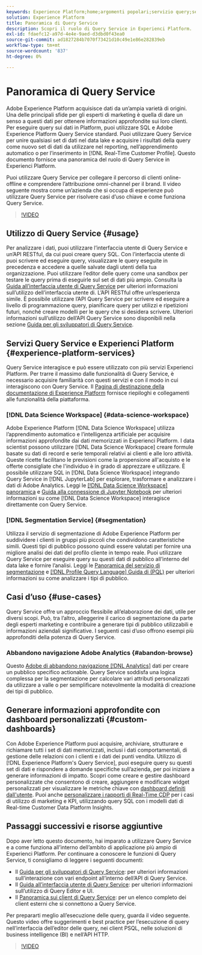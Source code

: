 ```yaml
---
keywords: Experience Platform;home;argomenti popolari;servizio query;servizio query;query;home;popular topic;query service;Query service;query service;query service;query
solution: Experience Platform
title: Panoramica di Query Service
description: Scopri il ruolo di Query Service in Experienci Platform.
exl-id: fdaefc12-a97d-4e4e-9aed-d3dbd0f43ea0
source-git-commit: ad1827284b7070f73421d10c49e1e86e282839eb
workflow-type: tm+mt
source-wordcount: '837'
ht-degree: 0%

---
```


# Panoramica di Query Service

Adobe Experience Platform acquisisce dati da un’ampia varietà di origini. Una delle principali sfide per gli esperti di marketing è quella di dare un senso a questi dati per ottenere informazioni approfondite sui loro clienti. Per eseguire query sui dati in Platform, puoi utilizzare SQL e Adobe Experience Platform Query Service standard. Puoi utilizzare Query Service per unire qualsiasi set di dati nel data lake e acquisire i risultati della query come nuovo set di dati da utilizzare nel reporting, nell’apprendimento automatico o per l’inserimento in [!DNL Real-Time Customer Profile]. Questo documento fornisce una panoramica del ruolo di Query Service in Experienci Platform.

Puoi utilizzare Query Service per collegare il percorso di clienti online-offline e comprendere l’attribuzione omni-channel per il brand. Il video seguente mostra come un’azienda che si occupa di esperienze può utilizzare Query Service per risolvere casi d’uso chiave e come funziona Query Service.

>[!VIDEO](https://video.tv.adobe.com/v/29795?quality=12&learn=on)

## Utilizzo di Query Service {#usage}

Per analizzare i dati, puoi utilizzare l’interfaccia utente di Query Service e un’API RESTful, da cui puoi creare query SQL. Con l’interfaccia utente di puoi scrivere ed eseguire query, visualizzare le query eseguite in precedenza e accedere a quelle salvate dagli utenti della tua organizzazione. Puoi utilizzare l’editor delle query come una sandbox per testare le query prima di eseguirle sul set di dati più ampio. Consulta la [Guida all’interfaccia utente di Query Service](ui/overview.md) per ulteriori informazioni sull’utilizzo dell’interfaccia utente di. L’API RESTful offre un’esperienza simile. È possibile utilizzare l’API Query Service per scrivere ed eseguire a livello di programmazione query, pianificare query per utilizzi e ripetizioni futuri, nonché creare modelli per le query che si desidera scrivere. Ulteriori informazioni sull’utilizzo dell’API Query Service sono disponibili nella sezione [Guida per gli sviluppatori di Query Service](api/getting-started.md).

## Servizi Query Service e Experienci Platform {#experience-platform-services}

Query Service interagisce e può essere utilizzato con più servizi Experienci Platform. Per trarre il massimo dalle funzionalità di Query Service, è necessario acquisire familiarità con questi servizi e con il modo in cui interagiscono con Query Service. Il [Pagina di destinazione della documentazione di Experience Platform](https://experienceleague.adobe.com/docs/experience-platform.html?lang=it) fornisce riepiloghi e collegamenti alle funzionalità della piattaforma.

### [!DNL Data Science Workspace] {#data-science-workspace}

Adobe Experience Platform [!DNL Data Science Workspace] utilizza l’apprendimento automatico e l’intelligenza artificiale per acquisire informazioni approfondite dai dati memorizzati in Experienci Platform. I data scientist possono utilizzare [!DNL Data Science Workspace] creare formule basate su dati di record e serie temporali relativi ai clienti e alle loro attività. Queste ricette facilitano le previsioni come la propensione all&#39;acquisto e le offerte consigliate che l&#39;individuo è in grado di apprezzare e utilizzare. È possibile utilizzare SQL in [!DNL Data Science Workspace] integrando Query Service in [!DNL JupyterLab] per esplorare, trasformare e analizzare i dati di Adobe Analytics. Leggi le [[!DNL Data Science Workspace] panoramica](../data-science-workspace/home.md) e [Guida alla connessione di Jupyter Notebook](./clients/jupyter-notebook.md) per ulteriori informazioni su come [!DNL Data Science Workspace] interagisce direttamente con Query Service.

### [!DNL Segmentation Service] {#segmentation}

Utilizza il servizio di segmentazione di Adobe Experience Platform per suddividere i clienti in gruppi più piccoli che condividono caratteristiche simili. Questi tipi di pubblico possono quindi essere valutati per fornire una migliore analisi dei dati del profilo cliente in tempo reale. Puoi utilizzare Query Service per eseguire query su questi dati di pubblico all’interno del data lake e fornire l’analisi. Leggi le [Panoramica del servizio di segmentazione](../segmentation/home.md) e [[!DNL Profile Query Language] Guida di (PQL)](../segmentation/pql/overview.md) per ulteriori informazioni su come analizzare i tipi di pubblico.

## Casi d’uso {#use-cases}

Query Service offre un approccio flessibile all’elaborazione dei dati, utile per diversi scopi. Può, tra l’altro, alleggerire il carico di segmentazione da parte degli esperti marketing e contribuire a generare tipi di pubblico utilizzabili e informazioni aziendali significative. I seguenti casi d’uso offrono esempi più approfonditi della potenza di Query Service.

### Abbandono navigazione Adobe Analytics {#abandon-browse}

Questo [Adobe di abbandono navigazione [!DNL Analytics]](./use-cases/abandoned-browse.md) dati per creare un pubblico specifico actionable. Query Service soddisfa una logica complessa per la segmentazione per calcolare vari attributi personalizzati da utilizzare a valle o per semplificare notevolmente la modalità di creazione dei tipi di pubblico.

## Generare informazioni approfondite con dashboard personalizzati {#custom-dashboards}

Con Adobe Experience Platform puoi acquisire, archiviare, strutturare e richiamare tutti i set di dati memorizzati, inclusi i dati comportamentali, di gestione delle relazioni con i clienti e i dati dei punti vendita. Utilizzo di [!DNL Experience Platform's Query Service], puoi eseguire query su questi set di dati e rispondere a domande specifiche sull’azienda, per poi iniziare a generare informazioni di impatto. Scopri come creare e gestire dashboard personalizzate che consentono di creare, aggiungere e modificare widget personalizzati per visualizzare le metriche chiave con [dashboard definiti dall&#39;utente](../dashboards/user-defined-dashboards.md). Puoi anche [personalizzare i rapporti di Real-Time CDP](../dashboards/cdp-insights-data-model.md) per i casi di utilizzo di marketing e KPI, utilizzando query SQL con i modelli dati di Real-time Customer Data Platform Insights.

## Passaggi successivi e risorse aggiuntive

Dopo aver letto questo documento, hai imparato a utilizzare Query Service e a come funziona all’interno dell’ambito di applicazione più ampio di Experienci Platform. Per continuare a conoscere le funzioni di Query Service, ti consigliamo di leggere i seguenti documenti:

- Il [Guida per gli sviluppatori di Query Service](api/getting-started.md): per ulteriori informazioni sull’interazione con vari endpoint all’interno dell’API di Query Service.
- Il [Guida all’interfaccia utente di Query Service](ui/overview.md): per ulteriori informazioni sull’utilizzo di Query Editor e UI.
- Il [Panoramica sui client di Query Service](clients/overview.md): per un elenco completo dei client esterni che si connettono a Query Service.

Per prepararti meglio all’esecuzione delle query, guarda il video seguente. Questo video offre suggerimenti e best practice per l’esecuzione di query nell’interfaccia dell’editor delle query, nei client PSQL, nelle soluzioni di business intelligence (BI) e nell’API HTTP.

>[!VIDEO](https://video.tv.adobe.com/v/29811?quality=12&learn=on)
